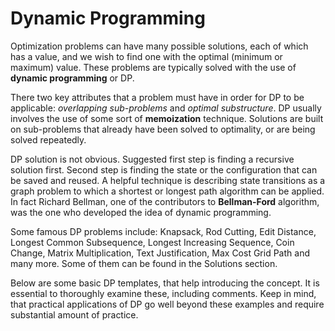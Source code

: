 # Dynamic Programming

Optimization problems can have many possible solutions, each of which has a value, and
 we wish to find one with the optimal (minimum or maximum) value. These problems are
 typically solved with the use of **dynamic programming** or DP.

There two key attributes that a problem must have in order for DP to be applicable:
 *overlapping sub-problems* and *optimal substructure*. DP usually involves the use of 
 some sort of **memoization** technique. Solutions are built on sub-problems that already 
 have been solved to optimality, or are being solved repeatedly.

DP solution is not obvious. Suggested first step is finding a recursive solution first.
 Second step is finding the state or the configuration that can be saved and reused. A
 helpful technique is describing state transitions as a graph problem to which a
 shortest or longest path algorithm can be applied. In fact Richard Bellman, one of the
 contributors to **Bellman-Ford** algorithm, was the one who developed the idea of 
 dynamic programming.

Some famous DP problems include: Knapsack, Rod Cutting, Edit Distance, Longest Common
 Subsequence, Longest Increasing Sequence, Coin Change, Matrix Multiplication, Text
 Justification, Max Cost Grid Path and many more. Some of them can be found in the
 Solutions section.

Below are some basic DP templates, that help introducing the concept. It is essential to
 thoroughly examine these, including comments. Keep in mind, that practical applications
 of DP go well beyond these examples and require substantial amount of practice.